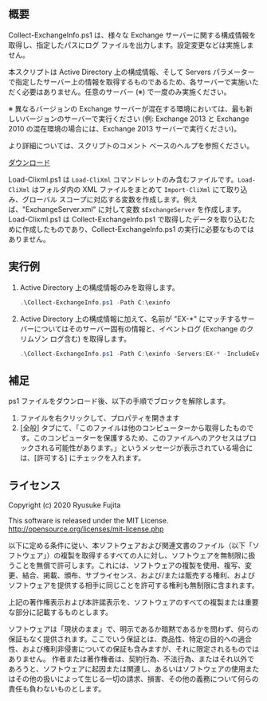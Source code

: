 ## 概要
Collect-ExchangeInfo.ps1 は、様々な Exchange サーバーに関する構成情報を取得し、指定したパスにログ ファイルを出力します。設定変更などは実施しません。

本スクリプトは Active Directory 上の構成情報、そして Servers パラメーターで指定したサーバー上の情報を取得するものであるため、各サーバーで実施いただく必要はありません。任意のサーバー (※) で一度のみ実施ください。

※ 異なるバージョンの Exchange サーバーが混在する環境においては、最も新しいバージョンのサーバーで実行ください (例: Exchange 2013 と Exchange 2010 の混在環境の場合には、Exchange 2013 サーバーで実行ください)。

より詳細については、スクリプトのコメント ベースのヘルプを参照ください。

[ダウンロード](https://github.com/jpmessaging/CollectExchangeInfo/releases/download/v2021-02-18/Collect-ExchangeInfo.ps1)

Load-Clixml.ps1 は `Load-CliXml` コマンドレットのみ含むファイルです。`Load-CliXml` はフォルダ内の XML ファイルをまとめて `Import-CliXml` にて取り込み、グローバル スコープに対応する変数を作成します。例えば、"ExchangeServer.xml" に対して変数 `$ExchangeServer` を作成します。Load-Clixml.ps1 は Collect-ExchangeInfo.ps1 で取得したデータを取り込むために作成したものであり、Collect-ExchangeInfo.ps1 の実行に必要なものではありません。

## 実行例
1.  Active Directory 上の構成情報のみを取得します。

    ```PowerShell
    .\Collect-ExchangeInfo.ps1 -Path C:\exinfo
    ```
  
2. Active Directory 上の構成情報に加えて、名前が "EX-*" にマッチするサーバーについてはそのサーバー固有の情報と、イベントログ (Exchange のクリムゾン ログ含む) を取得します。  

    ```PowerShell
    .\Collect-ExchangeInfo.ps1 -Path C:\exinfo -Servers:EX-* -IncludeEventLogsWithCrimson
    ```

## 補足
ps1 ファイルをダウンロード後、以下の手順でブロックを解除します。
1. ファイルを右クリックして、プロパティを開きます
2. [全般] タブにて、「このファイルは他のコンピューターから取得したものです。このコンピューターを保護するため、このファイルへのアクセスはブロックされる可能性があります。」というメッセージが表示されている場合には、[許可する] にチェックを入れます。

## ライセンス
Copyright (c) 2020 Ryusuke Fujita

This software is released under the MIT License.  
http://opensource.org/licenses/mit-license.php

以下に定める条件に従い、本ソフトウェアおよび関連文書のファイル（以下「ソフトウェア」）の複製を取得するすべての人に対し、ソフトウェアを無制限に扱うことを無償で許可します。これには、ソフトウェアの複製を使用、複写、変更、結合、掲載、頒布、サブライセンス、および/または販売する権利、およびソフトウェアを提供する相手に同じことを許可する権利も無制限に含まれます。

上記の著作権表示および本許諾表示を、ソフトウェアのすべての複製または重要な部分に記載するものとします。

ソフトウェアは「現状のまま」で、明示であるか暗黙であるかを問わず、何らの保証もなく提供されます。ここでいう保証とは、商品性、特定の目的への適合性、および権利非侵害についての保証も含みますが、それに限定されるものではありません。 作者または著作権者は、契約行為、不法行為、またはそれ以外であろうと、ソフトウェアに起因または関連し、あるいはソフトウェアの使用またはその他の扱いによって生じる一切の請求、損害、その他の義務について何らの責任も負わないものとします。
